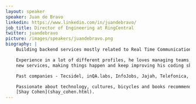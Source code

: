 ```yaml
---
layout: speaker
speaker: Juan de Bravo
linkedin: https://www.linkedin.com/in/juandebravo/
job_title: Director of Engineering at RingCentral
twitter: juandebravo
picture: /images/speakers/juandebravo.png
biography: |
    Building backend services mostly related to Real Time Communications. 

    Experience in a lot of different profiles, he loves managing teams, building
    new services, making things happen and keep improving his coding skills.

    Past companies - Tecsidel, inQA.labs, InfoJobs, Jajah, Telefonica, PlayCom, Jamm, Hopin.

    Passionate about technology, cultures, bicycles and books recommended by
    [Shay Cohen](shay_cohen.html).
---
```

